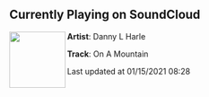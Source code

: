 ## Currently Playing on SoundCloud

[<img align="left" width="100" src="https://i1.sndcdn.com/artworks-KWN0bxbTBUB2-0-t50x50.jpg">](https://soundcloud.com/dannylharle/on-a-mountain)

**Artist**: Danny L Harle 

**Track**: On A Mountain

Last updated at 01/15/2021 08:28
